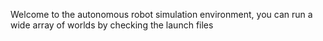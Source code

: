 Welcome to the autonomous robot simulation environment, you can run a wide array of worlds by checking the launch files
